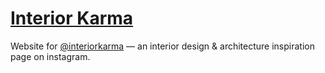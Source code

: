 # [Interior Karma](https://interiorkarma.netlify.app/)

Website for [@interiorkarma](https://www.instagram.com/interiorkarma/) — an interior design & architecture inspiration page on instagram.
